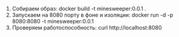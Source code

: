1. Собираем образ:
  docker build -t minesweeper:0.0.1 .
2. Запускаем на 8080 порту в фоне и изоляции:
  docker run -d -p 8080:8080 -t minesweeper:0.0.1
3. Проверяем работоспособность:
  curl http://localhost:8080
